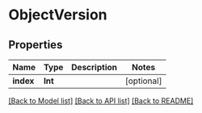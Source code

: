 # ObjectVersion

## Properties
Name | Type | Description | Notes
------------ | ------------- | ------------- | -------------
**index** | **Int** |  | [optional] 

[[Back to Model list]](../README.md#documentation-for-models) [[Back to API list]](../README.md#documentation-for-api-endpoints) [[Back to README]](../README.md)


